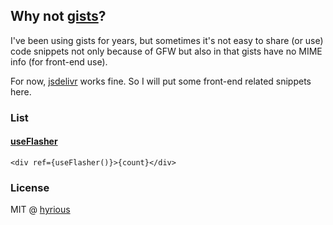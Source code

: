 ## Why not [gists](https://gist.github.com/)?

I've been using gists for years, but sometimes it's not easy to
share (or use) code snippets not only because of GFW but also
in that gists have no MIME info (for front-end use).

For now, [jsdelivr](https://www.jsdelivr.com/github) works fine.
So I will put some front-end related snippets here.

### List

#### [useFlasher](./src/useFlasher.ts)

```tsx
<div ref={useFlasher()}>{count}</div>
```

### License

MIT @ [hyrious](https://github.com/hyrious)
